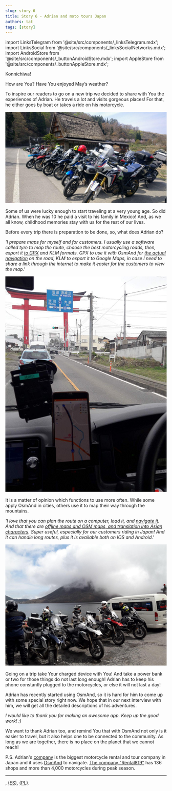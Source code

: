 ```yaml
---
slug: story-6
title: Story 6 - Adrian and moto tours Japan
authors: tat
tags: [story]
---
```

import LinksTelegram from '@site/src/components/_linksTelegram.mdx';
import LinksSocial from '@site/src/components/_linksSocialNetworks.mdx';
import AndroidStore from '@site/src/components/_buttonAndroidStore.mdx';
import AppleStore from '@site/src/components/_buttonAppleStore.mdx';

Konnichiwa!

How are You? Have You enjoyed May’s weather?

To inspire our readers to go on a new trip we decided to share with You the experiences of Adrian. He travels a lot and visits gorgeous places! For that, he either goes by boat or takes a ride on his motorcycle.

![Story 6](./story-6-1.jpg)

<!--truncate-->


Some of us were lucky enough to start traveling at a very young age. So did Adrian. When he was 10 he paid a visit to his family in Mexico! And, as we all know, childhood memories stay with us for the rest of our lives.

Before every trip there is preparation to be done, so, what does Adrian do?

_'I prepare maps for myself and for customers. I usually use a software called tyre to map the route, choose the best motorcycling roads, then, export it <a href="https://osmand.net/features/trip-recording-plugin">to GPX</a> and KLM formats. GPX to use it with OsmAnd for <a href="https://osmand.net/features/navigation#Save_navigation_route_GPX_file">the actual navigation</a> on the road, KLM to export it to Google Maps, in case I need to share a link through the internet to make it easier for the customers to view the map.'_

![Story 6](./story-6-2.jpg)

It is a matter of opinion which functions to use more often. While some apply OsmAnd in cities, others use it to map their way through the mountains.

_'I love that you can plan the route on a computer, load it, and <a href="https://osmand.net/features/navigation">navigate it</a>. And that there are <a href="https://osmand.net/features/map-viewing">offline maps and OSM maps, and translation into Asian characters</a>. Super useful, especially for our customers riding in Japan! And it can handle long routes, plus it is available both on IOS and Android.'_

![Story 6](./story-6-3.jpg)

Going on a trip take Your charged device with You! And take a power bank or two for those things do not last long enough! Adrian has to keep his phone constantly plugged to the motorcycles, or else it will not last a day!

Adrian has recently started using OsmAnd, so it is hard for him to come up with some special story right now. We hope that in our next interview with him, we will get all the detailed descriptions of his adventures.

_I would like to thank you for making an awesome app. Keep up the good work! :)_

We want to thank Adrian too, and remind You that with OsmAnd not only is it easier to travel, but it also helps one to be connected to the community. As long as we are together, there is no place on the planet that we cannot reach!

P.S. Adrian's <a href="https://www.mototoursjapan.com/">company</a> is the biggest motorcycle rental and tour company in Japan and it uses <a href="https://osmand.net/">OsmAnd</a> to navigate. <a href="https://www.facebook.com/Rental819.Japan">The company "Rental819"</a> has 136 shops and more than 4,000 motorcycles during peak season.


_________________________________________________

<AndroidStore/>  <AppleStore/>

<LinksSocial/>
 <LinksTelegram/>, <a href="https://t.me/osmand_es">(ES)</a>, <a href="https://t.me/osmand_pl">(PL)</a>.